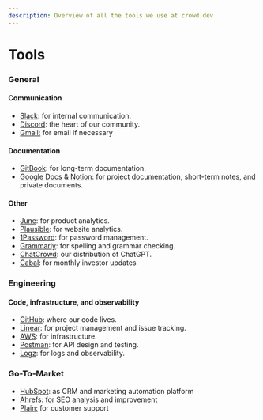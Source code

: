 ```yaml
---
description: Overview of all the tools we use at crowd.dev
---
```


# Tools

### General

#### Communication

* [Slack](https://crowddevspace.slack.com/ssb/redirect): for internal communication.
* [Discord](https://crowd.dev/discord): the heart of our community.
* [Gmail:](https://mail.google.com/) for email if necessary

#### Documentation

* [GitBook](https://gitbook.com): for long-term documentation.
* [Google Docs](https://docs.google.com/) & [Notion](https://www.notion.so/): for project documentation, short-term notes, and private documents.

#### Other

* [June](http://june.so/): for product analytics.
* [Plausible](https://plausible.io/): for website analytics.&#x20;
* [1Password](http://1password.com/): for password management.
* [Grammarly](https://www.grammarly.com/): for spelling and grammar checking.
* [ChatCrowd](https://chat.crowd.dev): our distribution of ChatGPT.
* [Cabal](https://getcabal.com/): for monthly investor updates



### Engineering

#### Code, infrastructure, and observability

* [GitHub](https://github.com/CrowdDotDev/crowd.dev): where our code lives.
* [Linear](https://linear.app/crowddotdev/team/C/all): for project management and issue tracking.
* [AWS](http://aws.amazon.com/): for infrastructure.
* [Postman](https://postman.com/): for API design and testing.
* [Logz](https://logz.io/): for logs and observability.



### Go-To-Market

* [HubSpot](https://www.hubspot.com/): as CRM and marketing automation platform
* [Ahrefs](https://ahrefs.com/): for SEO analysis and improvement
* [Plain:](https://www.plain.com/) for customer support&#x20;



###
